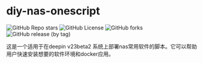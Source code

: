 # diy-nas-onescript
<img alt="GitHub Repo stars" src="https://img.shields.io/github/stars/wukongdaily/diy-nas-onescript?labelColor=%23FF8C00&color=black"> <img alt="GitHub License" src="https://img.shields.io/github/license/wukongdaily/diy-nas-onescript?labelColor=%23FF4500&color=black"> <img alt="GitHub forks" src="https://img.shields.io/github/forks/wukongdaily/diy-nas-onescript?labelColor=%238A2BE2&color=black"> <img alt="GitHub release (by tag)" src="https://img.shields.io/github/downloads/wukongdaily/diy-nas-onescript/20231204/total?label=%E4%B8%8B%E8%BD%BD%E6%AC%A1%E6%95%B0&labelColor=%2332CD32&color=black">


这是一个适用于在deepin v23beta2 系统上部署nas常用软件的脚本。它可以帮助用户快速安装想要的软件环境和docker应用。
